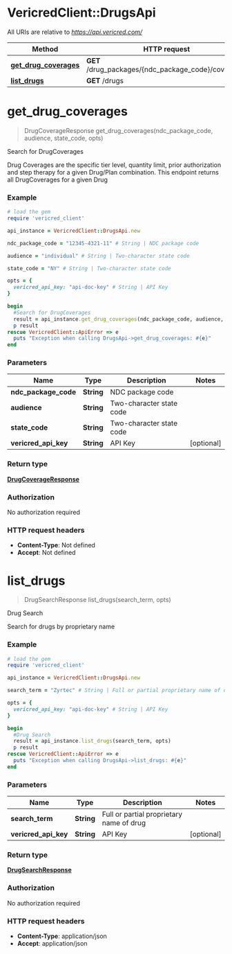 # VericredClient::DrugsApi

All URIs are relative to *https://api.vericred.com/*

Method | HTTP request | Description
------------- | ------------- | -------------
[**get_drug_coverages**](DrugsApi.md#get_drug_coverages) | **GET** /drug_packages/{ndc_package_code}/coverages | Search for DrugCoverages
[**list_drugs**](DrugsApi.md#list_drugs) | **GET** /drugs | Drug Search


# **get_drug_coverages**
> DrugCoverageResponse get_drug_coverages(ndc_package_code, audience, state_code, opts)

Search for DrugCoverages

Drug Coverages are the specific tier level, quantity limit, prior
authorization and step therapy for a given Drug/Plan combination. This endpoint
returns all DrugCoverages for a given Drug

### Example
```ruby
# load the gem
require 'vericred_client'

api_instance = VericredClient::DrugsApi.new

ndc_package_code = "12345-4321-11" # String | NDC package code

audience = "individual" # String | Two-character state code

state_code = "NY" # String | Two-character state code

opts = { 
  vericred_api_key: "api-doc-key" # String | API Key
}

begin
  #Search for DrugCoverages
  result = api_instance.get_drug_coverages(ndc_package_code, audience, state_code, opts)
  p result
rescue VericredClient::ApiError => e
  puts "Exception when calling DrugsApi->get_drug_coverages: #{e}"
end
```

### Parameters

Name | Type | Description  | Notes
------------- | ------------- | ------------- | -------------
 **ndc_package_code** | **String**| NDC package code | 
 **audience** | **String**| Two-character state code | 
 **state_code** | **String**| Two-character state code | 
 **vericred_api_key** | **String**| API Key | [optional] 

### Return type

[**DrugCoverageResponse**](DrugCoverageResponse.md)

### Authorization

No authorization required

### HTTP request headers

 - **Content-Type**: Not defined
 - **Accept**: Not defined



# **list_drugs**
> DrugSearchResponse list_drugs(search_term, opts)

Drug Search

Search for drugs by proprietary name

### Example
```ruby
# load the gem
require 'vericred_client'

api_instance = VericredClient::DrugsApi.new

search_term = "Zyrtec" # String | Full or partial proprietary name of drug

opts = { 
  vericred_api_key: "api-doc-key" # String | API Key
}

begin
  #Drug Search
  result = api_instance.list_drugs(search_term, opts)
  p result
rescue VericredClient::ApiError => e
  puts "Exception when calling DrugsApi->list_drugs: #{e}"
end
```

### Parameters

Name | Type | Description  | Notes
------------- | ------------- | ------------- | -------------
 **search_term** | **String**| Full or partial proprietary name of drug | 
 **vericred_api_key** | **String**| API Key | [optional] 

### Return type

[**DrugSearchResponse**](DrugSearchResponse.md)

### Authorization

No authorization required

### HTTP request headers

 - **Content-Type**: application/json
 - **Accept**: application/json



